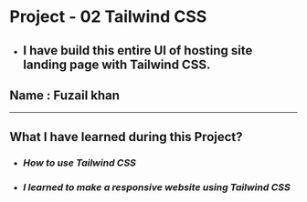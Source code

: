
# Project - 02 Tailwind CSS

- ## I have build this entire UI of hosting site landing page with Tailwind CSS.


## Name : Fuzail khan

---

## What I have learned during this Project?

- ### _How to use Tailwind CSS_

- ### _I learned to make a responsive website using Tailwind CSS_

